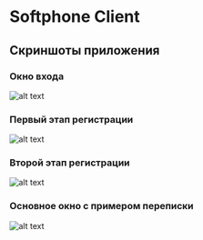 # Softphone Client
## Скриншоты приложения
### Окно входа
![alt text](https://pp.userapi.com/c851124/v851124061/14b4a/AUia-efq0iU.jpg)
### Первый этап регистрации
![alt text](https://pp.userapi.com/c851124/v851124061/14b33/tlatpVIWKRQ.jpg)
### Второй этап регистрации
![alt text](https://pp.userapi.com/c851124/v851124061/14b3a/El4zuTFD51E.jpg)
### Основное окно с примером переписки
![alt text](https://pp.userapi.com/c851124/v851124061/14b43/2rAWzurh-4k.jpg)
